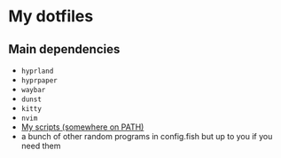 # My dotfiles

## Main dependencies
- `hyprland`
- `hyprpaper`
- `waybar`
- `dunst`
- `kitty`
- `nvim`
- [My scripts (somewhere on PATH)](https://github.com/TomLonergan03/scripts)
- a bunch of other random programs in config.fish but up to you if you need them